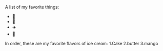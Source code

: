 A list of my favorite things:
- 🐶
- 🐊
- ✈️
- 🌙

In order, these are my favorite flavors of ice cream:
1.Cake
2.butter
3.mango
